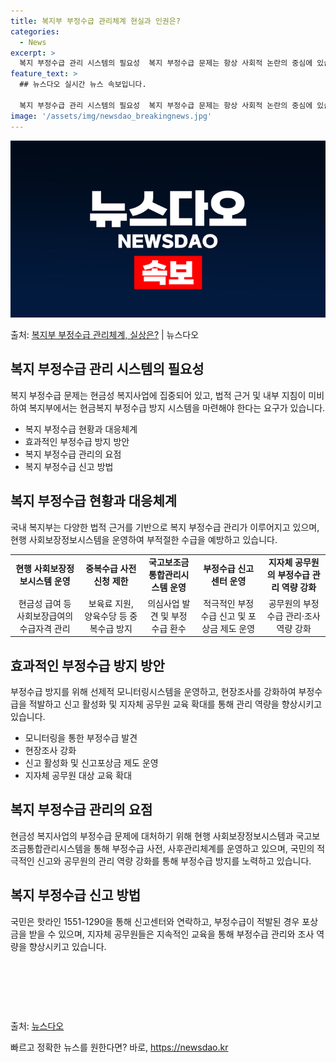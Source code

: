 ```yaml
---
title: 복지부 부정수급 관리체계 현실과 인권은?
categories:
  - News
excerpt: >
  복지 부정수급 관리 시스템의 필요성  복지 부정수급 문제는 항상 사회적 논란의 중심에 있습니다. 최근 한 기…
feature_text: >
  ## 뉴스다오 실시간 뉴스 속보입니다.

  복지 부정수급 관리 시스템의 필요성  복지 부정수급 문제는 항상 사회적 논란의 중심에 있습니다. 최근 한 기…
image: '/assets/img/newsdao_breakingnews.jpg'
---
```


![뉴스다오 속보](/assets/img/newsdao_breakingnews.jpg)

<p>출처: <a href="https://newsdao.kr/4140" rel="dofollow">복지부 부정수급 관리체계, 실상은?</a> | 뉴스다오</p>

<h2 data-ke-size="size26">복지 부정수급 관리 시스템의 필요성</h2>
<p data-ke-size="size16">복지 부정수급 문제는 현금성 복지사업에 집중되어 있고, 법적 근거 및 내부 지침이 미비하여 복지부에서는 현금복지 부정수급 방지 시스템을 마련해야 한다는 요구가 있습니다.</p>
<ul>
<li>복지 부정수급 현황과 대응체계</li>
<li>효과적인 부정수급 방지 방안</li>
<li>복지 부정수급 관리의 요점</li>
<li>복지 부정수급 신고 방법</li>
</ul>

<h2 data-ke-size="size26">복지 부정수급 현황과 대응체계</h2>
<p data-ke-size="size16">국내 복지부는 다양한 법적 근거를 기반으로 복지 부정수급 관리가 이루어지고 있으며, 현행 사회보장정보시스템을 운영하여 부적절한 수급을 예방하고 있습니다.</p>
<table>
<tr>
<td style="text-align: center; height: 17px;"><b>현행 사회보장정보시스템 운영</b></td>
<td style="text-align: center; height: 17px;"><b>중복수급 사전 신청 제한</b></td>
<td style="text-align: center; height: 17px;"><b>국고보조금통합관리시스템 운영</b></td>
<td style="text-align: center; height: 17px;"><b>부정수급 신고센터 운영</b></td>
<td style="text-align: center; height: 17px;"><b>지자체 공무원의 부정수급 관리 역량 강화</b></td>
</tr>
<tr>
<td style="text-align: center; height: 17px;">현금성 급여 등 사회보장급여의 수급자격 관리</td>
<td style="text-align: center; height: 17px;">보육료 지원, 양육수당 등 중복수급 방지</td>
<td style="text-align: center; height: 17px;">의심사업 발견 및 부정수급 환수</td>
<td style="text-align: center; height: 17px;">적극적인 부정수급 신고 및 포상금 제도 운영</td>
<td style="text-align: center; height: 17px;">공무원의 부정수급 관리·조사 역량 강화</td>
</tr>
</table>

<h2 data-ke-size="size26">효과적인 부정수급 방지 방안</h2>
<p data-ke-size="size16">부정수급 방지를 위해 선제적 모니터링시스템을 운영하고, 현장조사를 강화하여 부정수급을 적발하고 신고 활성화 및 지자체 공무원 교육 확대를 통해 관리 역량을 향상시키고 있습니다.</p>
<ul>
<li>모니터링을 통한 부정수급 발견</li>
<li>현장조사 강화</li>
<li>신고 활성화 및 신고포상금 제도 운영</li>
<li>지자체 공무원 대상 교육 확대</li>
</ul>

<h2 data-ke-size="size26">복지 부정수급 관리의 요점</h2>
<p data-ke-size="size16">현금성 복지사업의 부정수급 문제에 대처하기 위해 현행 사회보장정보시스템과 국고보조금통합관리시스템을 통해 부정수급 사전, 사후관리체계를 운영하고 있으며, 국민의 적극적인 신고와 공무원의 관리 역량 강화를 통해 부정수급 방지를 노력하고 있습니다.</p>

<h2 data-ke-size="size26">복지 부정수급 신고 방법</h2>
<p data-ke-size="size16">국민은 핫라인 1551-1290을 통해 신고센터와 연락하고, 부정수급이 적발된 경우 포상금을 받을 수 있으며, 지자체 공무원들은 지속적인 교육을 통해 부정수급 관리와 조사 역량을 향상시키고 있습니다.</p>
<p data-ke-size="size16">&nbsp;</p>
<p data-ke-size="size16">&nbsp;</p>
<p data-ke-size="size16">&nbsp;</p>

출처: <a href="https://newsdao.kr/4140">뉴스다오</a> 

빠르고 정확한 뉴스를 원한다면? 바로, <a href="https://newsdao.kr" rel="dofollow">https://newsdao.kr</a>


